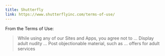 ```yaml
---
title: Shutterfly
link: https://www.shutterflyinc.com/terms-of-use/
---
```


From the Terms of Use:

> While using any of our Sites and Apps, you agree not to ... Display adult nudity ... Post objectionable material, such as ... offers for adult services
